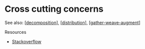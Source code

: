 <!--
 Copyright (C) 2023 David Jones
 
 This file is part of memex.
 
 memex is free software: you can redistribute it and/or modify
 it under the terms of the GNU General Public License as published by
 the Free Software Foundation, either version 3 of the License, or
 (at your option) any later version.
 
 memex is distributed in the hope that it will be useful,
 but WITHOUT ANY WARRANTY; without even the implied warranty of
 MERCHANTABILITY or FITNESS FOR A PARTICULAR PURPOSE.  See the
 GNU General Public License for more details.
 
 You should have received a copy of the GNU General Public License
 along with memex.  If not, see <http://www.gnu.org/licenses/>.
-->

# Cross cutting concerns 

See also: [[decomposition]], [[distribution]], [[gather-weave-augment]]

Resources 

- [Stackoverflow](https://stackoverflow.com/questions/23700540/cross-cutting-concern-example)

[//begin]: # "Autogenerated link references for markdown compatibility"
[decomposition]: decomposition "Decomposition"
[distribution]: ../Distribution/distribution "Distribution"
[gather-weave-augment]: ../Design/gather-weave-augment "Gather, Weave, and Augment"
[//end]: # "Autogenerated link references"